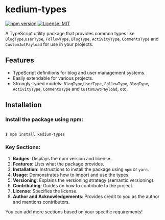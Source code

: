 # kedium-types

[![npm version](https://badge.fury.io/js/your-package-name.svg)](https://badge.fury.io/js/kedium-types)
[![License: MIT](https://img.shields.io/badge/License-MIT-yellow.svg)](https://opensource.org/licenses/MIT)

A TypeScript utility package that provides common types like `BlogType`,`UserType`,
    `FollowType`,
    `BlogType`,
    `ActivityType`,
    `CommentsType` and
    `CustomJwtPayload` for use in your projects.

## Features

- TypeScript definitions for blog and user management systems.
- Easily extendable for various projects.
- Strongly-typed models: `BlogType`,`UserType`,
    `FollowType`,
    `BlogType`,
    `ActivityType`,
    `CommentsType` and
    `CustomJwtPayload`, etc.

## Installation

### Install the package using npm:
<code>
$ npm install kedium-types
</code>


### Key Sections:
1. **Badges**: Displays the npm version and license.
2. **Features**: Lists what the package provides.
3. **Installation**: Instructions to install the package using `npm` or `yarn`.
4. **Usage**: Demonstrates how to import and use the types.
5. **Versioning**: Explains the versioning strategy (semantic versioning).
6. **Contributing**: Guides on how to contribute to the project.
7. **License**: Specifies the license.
8. **Author and Acknowledgements**: Provides credit to you as the author and mentions contributors.

You can add more sections based on your specific requirements!
